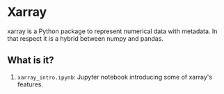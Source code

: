 # Xarray

xarray is a Python package to represent numerical data with metadata.  In that respect it is
a hybrid between numpy and pandas.

## What is it?

1. `xarray_intro.ipynb`: Jupyter notebook introducing some of xarray's features.
